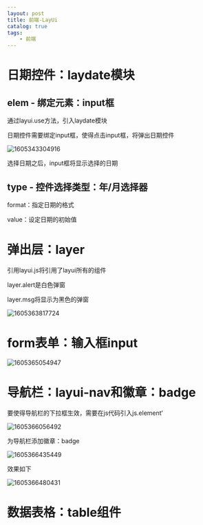 ```yaml
---
layout: post
title: 前端-LayUi
catalog: true
tags:
    - 前端
---
```

# 日期控件：laydate模块

## elem - 绑定元素：input框

通过layui.use方法，引入laydate模块

日期控件需要绑定input框，使得点击input框，将弹出日期控件

![1605343304916](https://gitee.com/chrisxyq/picgo/raw/master/img/1605343304916.png)

选择日期之后，input框将显示选择的日期

## type - 控件选择类型：年/月选择器

format：指定日期的格式

value：设定日期的初始值

# 弹出层：layer



引用layui.js将引用了layui所有的组件

layer.alert是白色弹窗

layer.msg将显示为黑色的弹窗

![1605363817724](https://gitee.com/chrisxyq/picgo/raw/master/img/1605363817724.png)

# form表单：输入框input

![1605365054947](https://gitee.com/chrisxyq/picgo/raw/master/img/1605365054947.png)

# 导航栏：layui-nav和徽章：badge

要使得导航栏的下拉框生效，需要在js代码引入js.element‘

![1605366056492](https://gitee.com/chrisxyq/picgo/raw/master/img/1605366056492.png)

为导航栏添加徽章：badge

![1605366435449](https://gitee.com/chrisxyq/picgo/raw/master/img/1605366435449.png)

效果如下

![1605366480431](https://gitee.com/chrisxyq/picgo/raw/master/img/1605366480431.png)

# 数据表格：table组件

